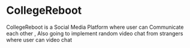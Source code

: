 # CollegeReboot
CollegeReboot is a Social Media Platform where user can Communicate each other  , Also going to implement random video chat from strangers where user can  video chat 
